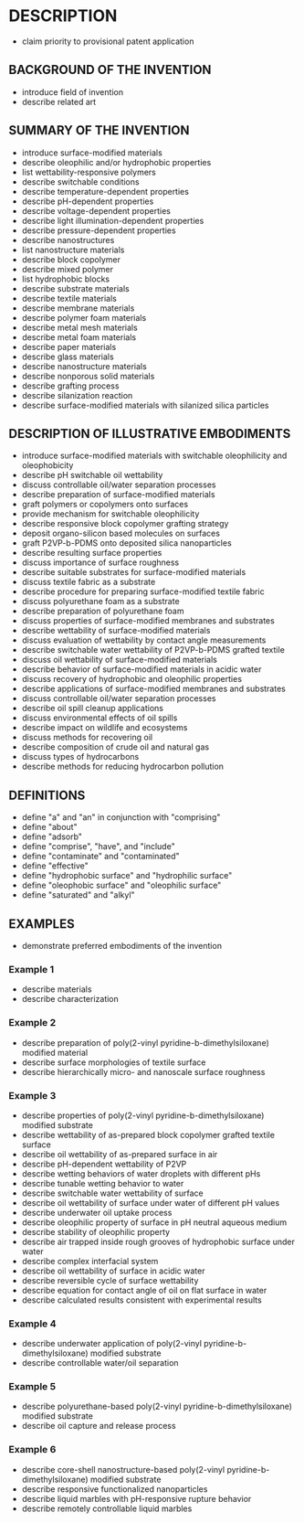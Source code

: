 # DESCRIPTION

- claim priority to provisional patent application

## BACKGROUND OF THE INVENTION

- introduce field of invention
- describe related art

## SUMMARY OF THE INVENTION

- introduce surface-modified materials
- describe oleophilic and/or hydrophobic properties
- list wettability-responsive polymers
- describe switchable conditions
- describe temperature-dependent properties
- describe pH-dependent properties
- describe voltage-dependent properties
- describe light illumination-dependent properties
- describe pressure-dependent properties
- describe nanostructures
- list nanostructure materials
- describe block copolymer
- describe mixed polymer
- list hydrophobic blocks
- describe substrate materials
- describe textile materials
- describe membrane materials
- describe polymer foam materials
- describe metal mesh materials
- describe metal foam materials
- describe paper materials
- describe glass materials
- describe nanostructure materials
- describe nonporous solid materials
- describe grafting process
- describe silanization reaction
- describe surface-modified materials with silanized silica particles

## DESCRIPTION OF ILLUSTRATIVE EMBODIMENTS

- introduce surface-modified materials with switchable oleophilicity and oleophobicity
- describe pH switchable oil wettability
- discuss controllable oil/water separation processes
- describe preparation of surface-modified materials
- graft polymers or copolymers onto surfaces
- provide mechanism for switchable oleophilicity
- describe responsive block copolymer grafting strategy
- deposit organo-silicon based molecules on surfaces
- graft P2VP-b-PDMS onto deposited silica nanoparticles
- describe resulting surface properties
- discuss importance of surface roughness
- describe suitable substrates for surface-modified materials
- discuss textile fabric as a substrate
- describe procedure for preparing surface-modified textile fabric
- discuss polyurethane foam as a substrate
- describe preparation of polyurethane foam
- discuss properties of surface-modified membranes and substrates
- describe wettability of surface-modified materials
- discuss evaluation of wettability by contact angle measurements
- describe switchable water wettability of P2VP-b-PDMS grafted textile
- discuss oil wettability of surface-modified materials
- describe behavior of surface-modified materials in acidic water
- discuss recovery of hydrophobic and oleophilic properties
- describe applications of surface-modified membranes and substrates
- discuss controllable oil/water separation processes
- describe oil spill cleanup applications
- discuss environmental effects of oil spills
- describe impact on wildlife and ecosystems
- discuss methods for recovering oil
- describe composition of crude oil and natural gas
- discuss types of hydrocarbons
- describe methods for reducing hydrocarbon pollution

## DEFINITIONS

- define "a" and "an" in conjunction with "comprising"
- define "about"
- define "adsorb"
- define "comprise", "have", and "include"
- define "contaminate" and "contaminated"
- define "effective"
- define "hydrophobic surface" and "hydrophilic surface"
- define "oleophobic surface" and "oleophilic surface"
- define "saturated" and "alkyl"

## EXAMPLES

- demonstrate preferred embodiments of the invention

### Example 1

- describe materials
- describe characterization

### Example 2

- describe preparation of poly(2-vinyl pyridine-b-dimethylsiloxane) modified material
- describe surface morphologies of textile surface
- describe hierarchically micro- and nanoscale surface roughness

### Example 3

- describe properties of poly(2-vinyl pyridine-b-dimethylsiloxane) modified substrate
- describe wettability of as-prepared block copolymer grafted textile surface
- describe oil wettability of as-prepared surface in air
- describe pH-dependent wettability of P2VP
- describe wetting behaviors of water droplets with different pHs
- describe tunable wetting behavior to water
- describe switchable water wettability of surface
- describe oil wettability of surface under water of different pH values
- describe underwater oil uptake process
- describe oleophilic property of surface in pH neutral aqueous medium
- describe stability of oleophilic property
- describe air trapped inside rough grooves of hydrophobic surface under water
- describe complex interfacial system
- describe oil wettability of surface in acidic water
- describe reversible cycle of surface wettability
- describe equation for contact angle of oil on flat surface in water
- describe calculated results consistent with experimental results

### Example 4

- describe underwater application of poly(2-vinyl pyridine-b-dimethylsiloxane) modified substrate
- describe controllable water/oil separation

### Example 5

- describe polyurethane-based poly(2-vinyl pyridine-b-dimethylsiloxane) modified substrate
- describe oil capture and release process

### Example 6

- describe core-shell nanostructure-based poly(2-vinyl pyridine-b-dimethylsiloxane) modified substrate
- describe responsive functionalized nanoparticles
- describe liquid marbles with pH-responsive rupture behavior
- describe remotely controllable liquid marbles

